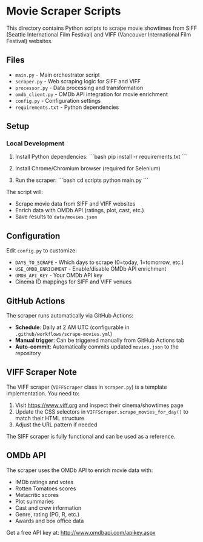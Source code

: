 # Movie Scraper Scripts

This directory contains Python scripts to scrape movie showtimes from SIFF (Seattle International Film Festival) and VIFF (Vancouver International Film Festival) websites.

## Files

- `main.py` - Main orchestrator script
- `scraper.py` - Web scraping logic for SIFF and VIFF
- `processor.py` - Data processing and transformation
- `omdb_client.py` - OMDb API integration for movie enrichment
- `config.py` - Configuration settings
- `requirements.txt` - Python dependencies

## Setup

### Local Development

1. Install Python dependencies:
\`\`\`bash
pip install -r requirements.txt
\`\`\`

2. Install Chrome/Chromium browser (required for Selenium)

3. Run the scraper:
\`\`\`bash
cd scripts
python main.py
\`\`\`

The script will:
- Scrape movie data from SIFF and VIFF websites
- Enrich data with OMDb API (ratings, plot, cast, etc.)
- Save results to `data/movies.json`

## Configuration

Edit `config.py` to customize:
- `DAYS_TO_SCRAPE` - Which days to scrape (0=today, 1=tomorrow, etc.)
- `USE_OMDB_ENRICHMENT` - Enable/disable OMDb API enrichment
- `OMDB_API_KEY` - Your OMDb API key
- Cinema ID mappings for SIFF and VIFF venues

## GitHub Actions

The scraper runs automatically via GitHub Actions:
- **Schedule**: Daily at 2 AM UTC (configurable in `.github/workflows/scrape-movies.yml`)
- **Manual trigger**: Can be triggered manually from GitHub Actions tab
- **Auto-commit**: Automatically commits updated `movies.json` to the repository

## VIFF Scraper Note

The VIFF scraper (`VIFFScraper` class in `scraper.py`) is a template implementation. You need to:

1. Visit https://www.viff.org and inspect their cinema/showtimes page
2. Update the CSS selectors in `VIFFScraper.scrape_movies_for_day()` to match their HTML structure
3. Adjust the URL pattern if needed

The SIFF scraper is fully functional and can be used as a reference.

## OMDb API

The scraper uses the OMDb API to enrich movie data with:
- IMDb ratings and votes
- Rotten Tomatoes scores
- Metacritic scores
- Plot summaries
- Cast and crew information
- Genre, rating (PG, R, etc.)
- Awards and box office data

Get a free API key at: http://www.omdbapi.com/apikey.aspx
